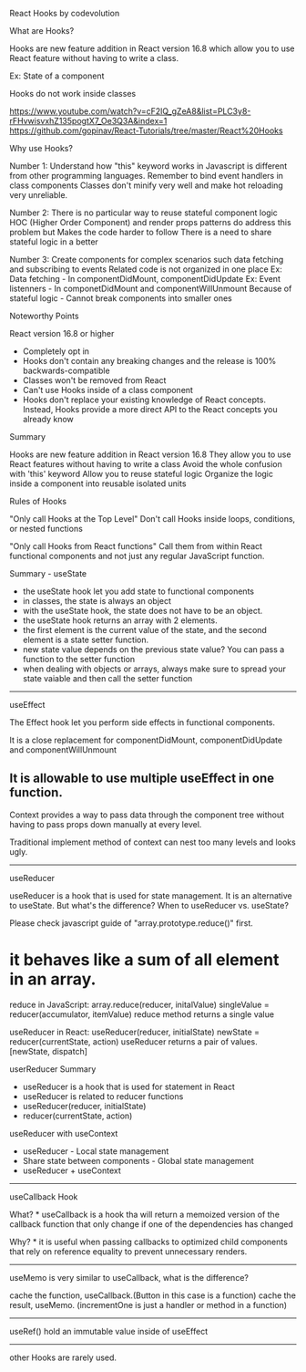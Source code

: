 React Hooks by codevolution

What are Hooks?

Hooks are new feature addition in React version 16.8 which allow you to use React feature without having to write a class.

Ex: State of a component

Hooks do not work inside classes

https://www.youtube.com/watch?v=cF2lQ_gZeA8&list=PLC3y8-rFHvwisvxhZ135pogtX7_Oe3Q3A&index=1
https://github.com/gopinav/React-Tutorials/tree/master/React%20Hooks

Why use Hooks?

Number 1:
Understand how "this" keyword works in Javascript is different from other programming languages.
Remember to bind event handlers in class components
Classes don't minify very well and make hot reloading very unreliable.

Number 2:
There is no particular way to reuse stateful component logic
HOC (Higher Order Component) and render props patterns do address this problem but
Makes the code harder to follow
There is a need to share stateful logic in a better

Number 3:
Create components for complex scenarios such data fetching and subscribing to events
Related code is not organized in one place
Ex: Data fetching - In componentDidMount, componentDidUpdate
Ex: Event listenners - In componetDidMount and componentWillUnmount
Because of stateful logic - Cannot break components into smaller ones

Noteworthy Points

React version 16.8 or higher
* Completely opt in
* Hooks don't contain any breaking changes and the release is 100% backwards-compatible
* Classes won't be removed from React
* Can't use Hooks inside of a class component
* Hooks don't replace your existing knowledge of React concepts. Instead, Hooks provide a more direct API to the React concepts you already know

Summary

Hooks are new feature addition in React version 16.8
They allow you to use React features without having to write a class
Avoid the whole confusion with 'this' keyword
Allow you to reuse stateful logic
Organize the logic inside a component into reusable isolated units

Rules of Hooks

"Only call Hooks at the Top Level"
Don't call Hooks inside loops, conditions, or nested functions

"Only call Hooks from React functions"
Call them from within React functional components and not just any regular JavaScript function.

Summary - useState

* the useState hook let you add state to functional components
* in classes, the state is always an object
* with the useState hook, the state does not have to be an object.
* the useState hook returns an array with 2 elements.
* the first element is the current value of the state, and the second element is a state setter function.
* new state value depends on the previous state value? You can pass a function to the setter function
* when dealing with objects or arrays, always make sure to spread your state vaiable and then call the setter function
--------------------------------------------------------------------------------

useEffect

The Effect hook let you perform side effects in functional components. 

It is a close replacement for componentDidMount, componentDidUpdate and componentWillUnmount

It is allowable to use multiple useEffect in one function.
------------------------------------------------------

Context provides a way to pass data through the component tree without having to pass props down manually at every level.

Traditional implement method of context can nest too many levels and looks ugly.

-------------------------------------------------------
useReducer

useReducer is a hook that is used for state management. It is an alternative to useState. 
But what's the difference? When to useReducer vs. useState?

Please check javascript guide of "array.prototype.reduce()" first. 
# it behaves like a sum of all element in an array.

reduce in JavaScript:
array.reduce(reducer, initalValue)
singleValue = reducer(accumulator, itemValue)
reduce method returns a single value

useReducer in React:
useReducer(reducer, initialState)
newState = reducer(currentState, action)
useReducer returns a pair of values. [newState, dispatch]

userReducer Summary
* useReducer is a hook that is used for statement in React
* useReducer is related to reducer functions
* useReducer(reducer, initialState)
* reducer(currentState, action)

useReducer with useContext
* useReducer - Local state management
* Share state between components - Global state management
* useReducer + useContext

----------------------------------------------------------------------------

useCallback Hook

What? * useCallback is a hook tha will return a memoized version of the callback function that only change if one of the dependencies has changed

Why? * it is useful when passing callbacks to optimized child components that rely on reference equality to prevent unnecessary renders.

----------------------------------------------------------

useMemo is very similar to useCallback, what is the difference?

cache the function, useCallback.(Button in this case is a function)
cache the result, useMemo. (incrementOne is just a handler or method in a function)

-------------------------------------------------------

useRef() hold an immutable value inside of useEffect

-------------------------------------------------------

other Hooks are rarely used.